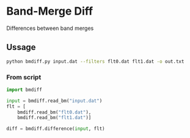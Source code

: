 # Band-Merge Diff
Differences between band merges

## Ussage

```bash
python bmdiff.py input.dat --filters flt0.dat flt1.dat -o out.txt

```

### From script

```python
import bmdiff

input = bmdiff.read_bm("input.dat")
flt = [
    bmdiff.read_bm("flt0.dat"),
    bmdiff.read_bm("flt1.dat")]

diff = bmdiff.difference(input, flt)

```
